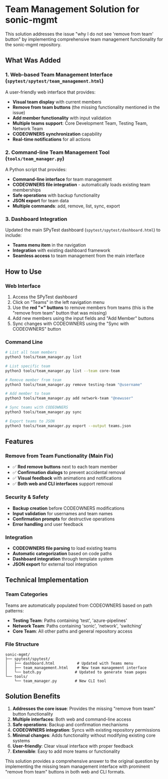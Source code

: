 # Team Management Solution for sonic-mgmt

This solution addresses the issue "why I do not see 'remove from team' button" by implementing comprehensive team management functionality for the sonic-mgmt repository.

## What Was Added

### 1. Web-based Team Management Interface (`spytest/spytest/team_management.html`)

A user-friendly web interface that provides:
- **Visual team display** with current members
- **Remove from team buttons** (the missing functionality mentioned in the issue)
- **Add member functionality** with input validation
- **Multiple teams support**: Core Development Team, Testing Team, Network Team
- **CODEOWNERS synchronization** capability
- **Real-time notifications** for all actions

### 2. Command-line Team Management Tool (`tools/team_manager.py`)

A Python script that provides:
- **Command-line interface** for team management
- **CODEOWNERS file integration** - automatically loads existing team memberships
- **Safe operations** with backup functionality
- **JSON export** for team data
- **Multiple commands**: add, remove, list, sync, export

### 3. Dashboard Integration

Updated the main SPyTest dashboard (`spytest/spytest/dashboard.html`) to include:
- **Teams menu item** in the navigation
- **Integration** with existing dashboard framework
- **Seamless access** to team management from the main interface

## How to Use

### Web Interface

1. Access the SPyTest dashboard
2. Click on "Teams" in the left navigation menu
3. Use the **red "×" buttons** to remove members from teams (this is the "remove from team" button that was missing)
4. Add new members using the input fields and "Add Member" buttons
5. Sync changes with CODEOWNERS using the "Sync with CODEOWNERS" button

### Command Line

```bash
# List all team members
python3 tools/team_manager.py list

# List specific team
python3 tools/team_manager.py list --team core-team

# Remove member from team
python3 tools/team_manager.py remove testing-team "@username"

# Add member to team  
python3 tools/team_manager.py add network-team "@newuser"

# Sync teams with CODEOWNERS
python3 tools/team_manager.py sync

# Export teams to JSON
python3 tools/team_manager.py export --output teams.json
```

## Features

### Remove from Team Functionality (Main Fix)
- ✅ **Red remove buttons** next to each team member
- ✅ **Confirmation dialogs** to prevent accidental removal
- ✅ **Visual feedback** with animations and notifications
- ✅ **Both web and CLI interfaces** support removal

### Security & Safety
- **Backup creation** before CODEOWNERS modifications
- **Input validation** for usernames and team names
- **Confirmation prompts** for destructive operations
- **Error handling** and user feedback

### Integration
- **CODEOWNERS file parsing** to load existing teams
- **Automatic categorization** based on code paths
- **Dashboard integration** through template system
- **JSON export** for external tool integration

## Technical Implementation

### Team Categories
Teams are automatically populated from CODEOWNERS based on path patterns:
- **Testing Team**: Paths containing 'test', 'azure-pipelines'  
- **Network Team**: Paths containing 'sonic', 'network', 'switching'
- **Core Team**: All other paths and general repository access

### File Structure
```
sonic-mgmt/
├── spytest/spytest/
│   ├── dashboard.html          # Updated with Teams menu
│   ├── team_management.html    # New team management interface
│   └── batch.py               # Updated to generate team pages
└── tools/
    └── team_manager.py        # New CLI tool
```

## Solution Benefits

1. **Addresses the core issue**: Provides the missing "remove from team" button functionality
2. **Multiple interfaces**: Both web and command-line access
3. **Safe operations**: Backup and confirmation mechanisms
4. **CODEOWNERS integration**: Syncs with existing repository permissions
5. **Minimal changes**: Adds functionality without modifying existing core systems
6. **User-friendly**: Clear visual interface with proper feedback
7. **Extensible**: Easy to add more teams or functionality

This solution provides a comprehensive answer to the original question by implementing the missing team management interface with prominent "remove from team" buttons in both web and CLI formats.